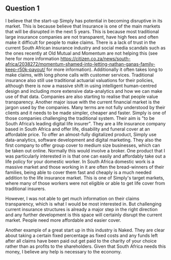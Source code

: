 ## Question 1

I believe that the start-up Simply has potential in becoming disruptive in its market. This is because believe that Insurance is one of the main markets that will be disrupted in the next 5 years. This is because most traditional large insurance companies are not transparent, have high fees and often make it difficult for people to make claims. There is a lack of trust in the current South African insurance industry and social media scandals such as the ones recently at Old Mutual and Momentum are not helping this (see here for more information https://citizen.co.za/news/south-africa/2038272/momentum-shamed-into-letting-nathan-ganas-family-keep-r50k-payout/ for more information). Additionally it often takes long to make claims, with long phone calls with customer services. Traditional insurance also still use traditional actuarial valuations for their policies, although there is now a massive shift in using intelligent human-centred design and including more extensive data-analytics and how we can make use of that data. Companies are also starting to realise that people value transparency. Another major issue with the current financial market is the jargon used by the companies. Many terms are not fully understood by their clients and it needs to be made simpler, cheaper and faster.
Simply is one of those companies challenging the traditional system. Their aim is "to be South Africa’s leading digital life insurer". They are a life insurance company based in South Africa and offer life, disability and funeral cover at an affordable price. To offer an almost-fully digitalized product, Simply use data-analytics, software development and digital marketing. They also the first company to offer group cover to medium size businesses, which can be taken out online. Normally this would involve a broker. 
One product that I was particularly interested in is that one can easily and affordably take out a life policy for your domestic worker. In South Africa domestic work is a massive market and those working in it are often the bread-winners of their families, being able to cover them fast and cheaply is a much needed addition to the life insurance market. This is one of Simply's target markets, where many of those workers were not eligible or able to get life cover from traditional insurers. 

However, I was not able to get much information on their claims transparency, which is what I would be most interested in. But challenging current insurance structures is already a major step in the right direction and any further development is this space will certainly disrupt the current market. People need more affordable and easier cover.

Another example of a great start up in this industry is Naked. They are clear about taking a certain fixed percentage as fixed costs and any funds left after all claims have been paid out get paid to the charity of your choice rather than as profits to the shareholders. Given that South Africa needs this money, I believe any help is necessary to the economy. 
